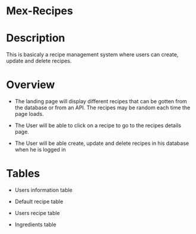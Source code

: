 # Mex-Recipes

# Description
This is basicaly a recipe management system where users can create, update and delete recipes.

# Overview

- The landing page will display different recipes that can be gotten from the database or from an API. The recipes may be random each time the page loads.


- The User will be able to click on a recipe to go to the recipes details page.


- The User will be able create, update and delete recipes in his database when he is logged in

# Tables

- Users information table

- Default recipe table

- Users recipe table

- Ingredients table
